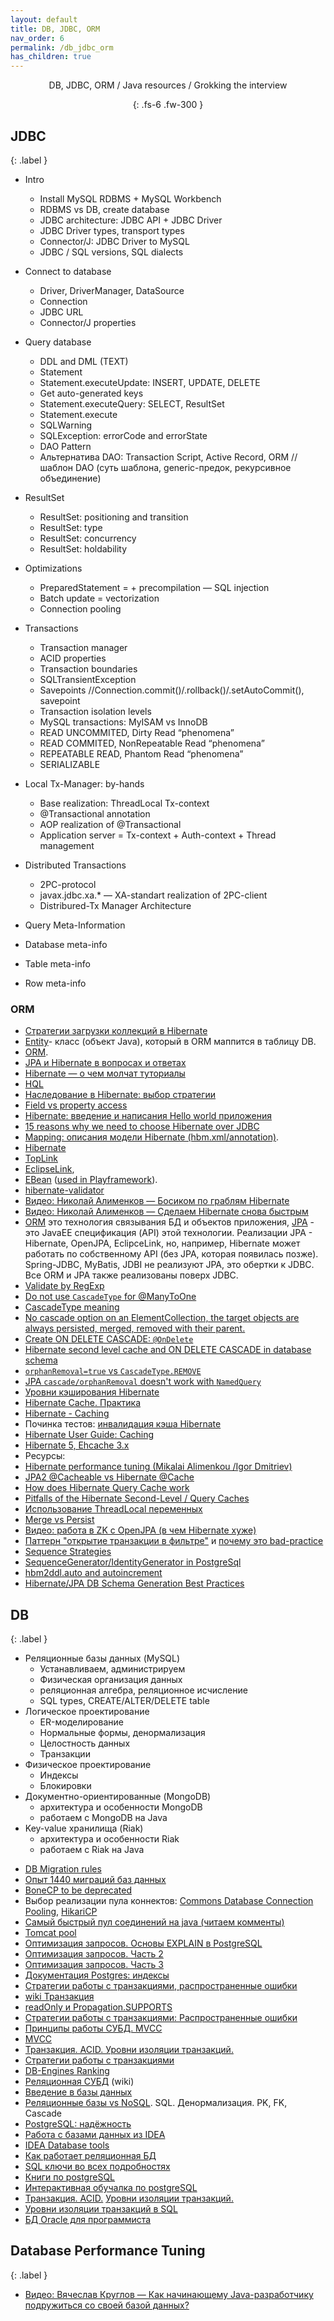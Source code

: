 ```yaml
---
layout: default
title: DB, JDBC, ORM
nav_order: 6
permalink: /db_jdbc_orm
has_children: true
---
```

<div align="center" markdown="1">
DB, JDBC, ORM / Java resources / Grokking the interview

{: .fs-6 .fw-300 }
</div>

## JDBC
{: .label }

* Intro
  * Install MySQL RDBMS + MySQL Workbench
  * RDBMS vs DB, create database
  * JDBC architecture: JDBC API + JDBC Driver
  * JDBC Driver types, transport types
  * Connector/J: JDBC Driver to MySQL
  * JDBC / SQL versions, SQL dialects
* Connect to database
  * Driver, DriverManager, DataSource
  * Connection
  * JDBC URL
  * Connector/J properties
* Query database
  * DDL and DML (TEXT)
  * Statement
  * Statement.executeUpdate: INSERT, UPDATE, DELETE
  * Get auto-generated keys
  * Statement.executeQuery: SELECT, ResultSet
  * Statement.execute
  * SQLWarning
  * SQLException: errorCode and errorState
  * DAO Pattern
  * Альтернатива DAO: Transaction Script, Active Record, ORM // шаблон DAO (cуть шаблона, generic-предок, рекурсивное объединение)
* ResultSet
  * ResultSet: positioning and transition
  * ResultSet: type
  * ResultSet: concurrency
  * ResultSet: holdability
* Optimizations
  * PreparedStatement = + precompilation — SQL injection
  * Batch update = vectorization
  * Connection pooling
* Transactions
  * Transaction manager
  * ACID properties
  * Transaction boundaries
  * SQLTransientException
  * Savepoints //Connection.commit()/.rollback()/.setAutoCommit(), savepoint
  * Transaction isolation levels
  * MySQL transactions: MyISAM vs InnoDB
  * READ UNCOMMITED, Dirty Read “phenomena”
  * READ COMMITED, NonRepeatable Read “phenomena”
  * REPEATABLE READ, Phantom Read “phenomena”
  * SERIALIZABLE
  
* Local Tx-Manager: by-hands
  * Base realization: ThreadLocal Tx-context
  * @Transactional annotation
  * AOP realization of @Transactional
  * Application server = Tx-context + Auth-context + Thread management
* Distributed Transactions
  * 2PC-protocol
  * javax.jdbc.xa.* — XA-standart realization of 2PC-client
  * Distribured-Tx Manager Architecture
*  Query Meta-Information
  * Database meta-info
  * Table meta-info
  * Row meta-info

### ORM

- <a href="https://dou.ua/lenta/articles/hibernate-fetch-types/">Стратегии загрузки коллекций в Hibernate</a>
- <a href="https://en.wikipedia.org/wiki/Entity%E2%80%93relationship_model">Entity</a>- класс (объект Java), который в ORM маппится в таблицу DB.
-  <a href="http://ru.wikipedia.org/wiki/ORM">ORM</a>.
-  <a href="http://habrahabr.ru/post/265061/">JPA и Hibernate в вопросах и ответах</a>
- [Hibernate — о чем молчат туториалы](https://habr.com/ru/post/416851/)
-  <a href="http://docs.jboss.org/hibernate/orm/4.2/devguide/en-US/html/ch11.html">HQL</a>
- [Наследование в Hibernate: выбор стратегии](https://habrahabr.ru/post/337488/)
- [Field vs property access](http://stackoverflow.com/a/6084701/548473)
- <a href="http://www.quizful.net/post/Hibernate-3-introduction-and-writing-hello-world-application">Hibernate: введение и написания Hello world приложения</a>
- [15 reasons why we need to choose Hibernate over JDBC](https://habiletechnologies.com/blog/reasons-to-choose-hibernate-over-jdbc)
-  <a href="http://en.wikibooks.org/wiki/Java_Persistence/Mapping">Mapping: описания модели Hibernate (hbm.xml/annotation)</a>.
-  <a href="https://ru.wikipedia.org/wiki/Hibernate_(библиотека)">Hibernate</a>
- <a href="http://en.wikipedia.org/wiki/TopLink">TopLink</a>
- <a href="http://en.wikipedia.org/wiki/EclipseLink">EсlipseLink</a>, 
- <a href="http://en.wikipedia.org/wiki/Ebean">EBean</a> (<a href="http://www.playframework.com/documentation/2.2.x/JavaEbean">used in Playframework</a>).
- <a href="http://validator.hibernate.org">hibernate-validator</a>
- <a href="http://www.youtube.com/watch?v=YzOTZTt-PR0">Видео: Николай Алименков — Босиком по граблям Hibernate</a>
- <a href="https://www.youtube.com/watch?v=b52Qz6qlic0">Видео: Николай Алименков — Сделаем Hibernate снова быстрым</a>
- <a href="https://ru.wikipedia.org/wiki/ORM">ORM</a> это технология связывания БД и объектов приложения, <a href="https://ru.wikipedia.org/wiki/Java_Persistence_API">JPA</a> - это JavaEE спецификация (API) этой технологии.
Реализации JPA - Hibernate, OpenJPA, EclipceLink, но, например, Hibernate может работать по собственному API (без JPA, которая появилась позже). Spring-JDBC, MyBatis, JDBI не реализуют JPA, это обертки к JDBC. Все ORM и JPA также реализованы поверх JDBC.
- <a href="http://stackoverflow.com/questions/8994864/how-would-i-specify-a-hibernate-pattern-annotation-using-a-regular-expression">Validate by RegExp</a>
- <a href="http://stackoverflow.com/questions/13027214">Do not use `CascadeType` for @ManyToOne</a>
- <a href="http://stackoverflow.com/questions/836569">CascadeType meaning</a>
- <a href="https://en.wikibooks.org/wiki/Java_Persistence/ElementCollection">No cascade option on an ElementCollection, the target objects are always persisted, merged, removed with their parent.</a>
- <a href="http://stackoverflow.com/questions/21149660">Create ON DELETE CASCADE: `@OnDelete`</a>
- <a href="http://stackoverflow.com/questions/3087040">Hibernate second level cache and ON DELETE CASCADE in database schema</a>
- [`orphanRemoval=true` vs `CascadeType.REMOVE`](http://stackoverflow.com/a/19645397/548473)
- [JPA `cascade/orphanRemoval` doesn't work with `NamedQuery`](http://stackoverflow.com/questions/7825484/jpa-delete-where-does-not-delete-children-and-throws-an-exception)
-  <a href="http://habrahabr.ru/post/135176/">Уровни кэширования Hibernate</a>
-  <a href="http://habrahabr.ru/post/136375/">Hibernate Cache. Практика</a>
-  <a href="http://www.tutorialspoint.com/hibernate/hibernate_caching.htm">Hibernate - Caching</a>
-  Починка тестов: <a href="http://stackoverflow.com/questions/1603846/hibernate-2nd-level-cache-invalidation-when-another-process-modifies-the-databas">инвалидация кэша Hibernate</a>
-  [Hibernate User Guide: Caching](http://docs.jboss.org/hibernate/orm/5.2/userguide/html_single/Hibernate_User_Guide.html#caching)
-  [Hibernate 5, Ehcache 3.x](https://www.boraji.com/index.php/hibernate-5-jcache-ehcache-3-configuration-example)
-  Ресурсы:
- <a href="https://www.youtube.com/watch?list=PLYj3Bx1JM6Y7BKivc3eZwRUhWwBmbIFXg&v=V-ljsrVy6pE">Hibernate performance tuning (Mikalai Alimenkou /Igor Dmitriev)</a>
-  <a href="http://stackoverflow.com/questions/3663979/how-to-use-jpa2s-cacheable-instead-of-hibernates-cache">JPA2 @Cacheable vs Hibernate @Cache</a>
-  <a href="http://vladmihalcea.com/2015/06/08/how-does-hibernate-query-cache-work/">How does Hibernate Query Cache work</a>
-  <a href="https://www.javacodegeeks.com/2014/06/pitfalls-of-the-hibernate-second-level-query-caches.html">Pitfalls of the Hibernate Second-Level / Query Caches</a>
- <a href="http://articles.javatalks.ru/articles/17">Использование ThreadLocal переменных</a>
- <a href="http://stackoverflow.com/questions/1069992/jpa-entitymanager-why-use-persist-over-merge">Merge vs Persist</a>
- <a href="http://www.youtube.com/watch?v=1KphwODu1gg">Видео: работа в ZK с OpenJPA (в чем Hibernate хуже)</a>
- <a href="https://developer.jboss.org/wiki/OpenSessionInView">Паттерн "открытие транзакции в фильтре"</a> и <a href="http://stackoverflow.com/questions/1103363/why-is-hibernate-open-session-in-view-considered-a-bad-practice">почему это bad-practice</a>
- <a href="https://en.wikibooks.org/wiki/Java_Persistence/Identity_and_Sequencing#Sequence_Strategies">Sequence Strategies</a>
- <a href="http://stackoverflow.com/questions/9470442/why-is-the-hibernate-default-generator-for-postgresql-sequencegenerator-not?lq=1">SequenceGenerator/IdentityGenerator in PostgreSql</a>
- <a href="http://stackoverflow.com/questions/7793395">hbm2ddl.auto and autoincrement</a>
- <a href="http://stackoverflow.com/questions/2585641">Hibernate/JPA DB Schema Generation Best Practices</a>


## DB
{: .label }

* Реляционные базы данных (MySQL)
  * Устанавливаем, администрируем
  * Физическая организация данных
  * реляционная алгебра, реляционное исчисление
  * SQL types, CREATE/ALTER/DELETE table
* Логическое проектирование
  * ER-моделирование
  * Нормальные формы, денормализация
  * Целостность данных
  * Транзакции
* Физическое проектирование
  * Индексы
  * Блокировки
* Документно-ориентированные (MongoDB)
  * архитектура и особенности MongoDB
  * работаем с MongoDB на Java
* Key-value хранилища (Riak)
  * архитектура и особенности Riak
  * работаем с Riak на Java
  
- <a href="https://docs.google.com/document/d/1ul1jH7sccyQVqpjItdFo_OQI9YxJV3V5hxqI7xa-YPM">DB Migration rules</a>
- [Опыт 1440 миграций баз данных](https://habr.com/company/wrike/blog/414441/)
-  [BoneCP to be deprecated ](https://stackoverflow.com/a/1662916/548473)
-  Выбор реализации пула коннектов: <a href="https://commons.apache.org/proper/commons-dbcp/">Commons Database Connection Pooling</a>, <a href="https://github.com/brettwooldridge/HikariCP">HikariCP</a>
-  <a href="https://habrahabr.ru/post/269023/">Самый быстрый пул соединений на java (читаем комменты)</a>
-  <a href="http://blog.ippon.fr/2013/03/13/improving-the-performance-of-the-spring-petclinic-sample-application-part-3-of-5">Tomcat pool</a>
- [Оптимизация запросов. Основы EXPLAIN в PostgreSQL](https://habrahabr.ru/post/203320/)
- [Оптимизация запросов. Часть 2](https://habrahabr.ru/post/203386/)
- [Оптимизация запросов. Часть 3](https://habrahabr.ru/post/203484/)
- [Документация Postgres: индексы](https://postgrespro.ru/docs/postgresql/9.6/indexes.html)
- [Стратегии работы с транзакциями, pаспространенные ошибки](https://www.ibm.com/developerworks/ru/library/j-ts1/index.html)
- <a href="https://ru.wikipedia.org/wiki/Транзакция_(информатика)">wiki Транзакция</a>
- <a href="https://jira.spring.io/browse/DATAJPA-601">readOnly и Propagation.SUPPORTS</a>
- <a href="http://www.ibm.com/developerworks/ru/library/j-ts1/">Стратегии работы с транзакциями: Распространенные ошибки</a>
- <a href="http://habrahabr.ru/post/208400/">Принципы работы СУБД. MVCC</a>
- <a href="https://ru.wikipedia.org/wiki/MVCC">MVCC</a>
- <a href="http://ru.wikipedia.org/wiki/Транзакция_(информатика)">Транзакция. ACID. Уровни изоляции транзакций.</a>
- <a href="https://www.ibm.com/developerworks/ru/library/j-ts2/">Стратегии работы с транзакциями</a>
- [DB-Engines Ranking](http://db-engines.com/en/ranking)
- [Реляционная СУБД](https://ru.wikipedia.org/wiki/Реляционная_СУБД) (wiki)
- [Введение в базы данных](http://www.codenet.ru/progr/vbasic/vb_db/1.php)
- [Реляционные базы vs NoSQL](http://habrahabr.ru/post/103021). SQL. Денормализация. PK, FK, Cascade
- [PostgreSQL: надёжность](https://ru.wikipedia.org/wiki/PostgreSQL#Качество_исходного_кода)
- [Работа с базами данных из IDEA](https://habrahabr.ru/company/JetBrains/blog/204064)
- [IDEA Database tools](https://www.jetbrains.com/datagrip/features)
- [Как работает реляционная БД](https://habrahabr.ru/company/mailru/blog/266811)
- [SQL ключи во всех подробностях](https://habrahabr.ru/company/oleg-bunin/blog/348172)
- [Книги по postgreSQL](https://postgrespro.ru/education/books)
- [Интерактивная обучалка по postgreSQL](https://www.pgexercises.com/)
- <a href="http://ru.wikipedia.org/wiki/Транзакция_(информатика)">Транзакция. ACID.</a> <a href="https://ru.wikipedia.org/wiki/Уровень_изолированности_транзакций">Уровни изоляции транзакций.</a>
- <a href="http://www.osp.ru/pcworld/2009/07/9708191/">Уровни изоляции транзакций в SQL</a>
- <a href="https://habr.com/ru/post/120003/">БД Oracle для программиста</a>

## Database Performance Tuning
{: .label }

- <a href="https://www.youtube.com/watch?v=dFASbaIG-UU">Видео: Вячеслав Круглов — Как начинающему Java-разработчику подружиться со своей базой данных?</a>








